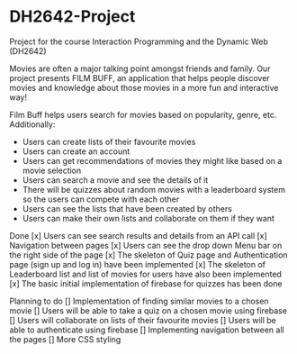 # DH2642-Project
Project for the course  Interaction Programming and the Dynamic Web (DH2642)

Movies are often a major talking point amongst friends and family.
Our project presents FILM BUFF, an application that helps people discover movies and knowledge about those movies in a more fun and interactive way!

Film Buff helps users search for movies based on popularity, genre, etc. Additionally:
  - Users can create lists of their favourite movies
  - Users can create an account
  - Users can get recommendations of movies they might like based on a movie selection
  - Users can search a movie and see the details of it
  - There will be quizzes about random movies with a leaderboard system so the users can compete with each other
  - Users can see the lists that have been created by others 
  - Users can make their own lists and collaborate on them if they want

Done 
  [x] Users can see search results and details from an API call
  [x] Navigation between pages
  [x] Users can see the drop down Menu bar on the right side of the page 
  [x] The skeleton of Quiz page and Authentication page (sign up and log in) have been implemented
  [x] The skeleton of Leaderboard list and list of movies for users have also been implemented
  [x] The basic initial implementation of firebase for quizzes has been done

Planning to do
  [] Implementation of finding similar movies to a chosen movie
  [] Users will be able to take a quiz on a chosen movie using firebase
  [] Users will collaborate on lists of their favourite movies
  [] Users will be able to authenticate using firebase
  [] Implementing navigation between all the pages
  [] More CSS styling

